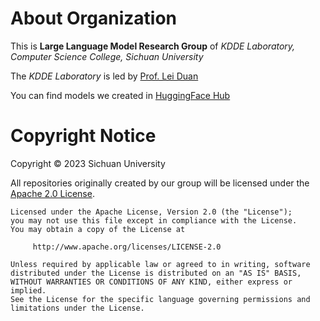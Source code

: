 # About Organization
This is **Large Language Model Research Group** of *KDDE Laboratory, Computer Science College, Sichuan University*

The *KDDE Laboratory* is led by [Prof. Lei Duan](https://scholar.google.com.hk/citations?user=rctiZjcAAAAJ)

You can find models we created in [HuggingFace Hub](https://huggingface.co/scu-kdde)
# Copyright Notice
Copyright © 2023 Sichuan University

All repositories originally created by our group will be licensed under the [Apache 2.0 License](https://www.apache.org/licenses/LICENSE-2.0).
```
Licensed under the Apache License, Version 2.0 (the "License");
you may not use this file except in compliance with the License.
You may obtain a copy of the License at

     http://www.apache.org/licenses/LICENSE-2.0

Unless required by applicable law or agreed to in writing, software
distributed under the License is distributed on an "AS IS" BASIS,
WITHOUT WARRANTIES OR CONDITIONS OF ANY KIND, either express or implied.
See the License for the specific language governing permissions and
limitations under the License.
```
